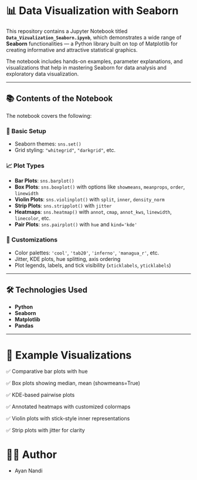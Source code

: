 # 📊 Data Visualization with Seaborn

This repository contains a Jupyter Notebook titled **`Data_Vizualization_Seaborn.ipynb`**, which demonstrates a wide range of **Seaborn** functionalities — a Python library built on top of Matplotlib for creating informative and attractive statistical graphics.

The notebook includes hands-on examples, parameter explanations, and visualizations that help in mastering Seaborn for data analysis and exploratory data visualization.


---

## 📚 Contents of the Notebook

The notebook covers the following:

### 🎨 Basic Setup
- Seaborn themes: `sns.set()`
- Grid styling: `"whitegrid"`, `"darkgrid"`, etc.

### 📈 Plot Types
- **Bar Plots**: `sns.barplot()`
- **Box Plots**: `sns.boxplot()` with options like `showmeans`, `meanprops`, `order`, `linewidth`
- **Violin Plots**: `sns.violinplot()` with `split`, `inner`, `density_norm`
- **Strip Plots**: `sns.stripplot()` with `jitter`
- **Heatmaps**: `sns.heatmap()` with `annot`, `cmap`, `annot_kws`, `linewidth`, `linecolor`, etc.
- **Pair Plots**: `sns.pairplot()` with `hue` and `kind='kde'`

### 🎨 Customizations
- Color palettes: `'cool'`, `'tab20'`, `'inferno'`, `'managua_r'`, etc.
- Jitter, KDE plots, hue splitting, axis ordering
- Plot legends, labels, and tick visibility (`xticklabels`, `yticklabels`)

---

## 🛠️ Technologies Used

- **Python**
- **Seaborn**
- **Matplotlib**
- **Pandas**

---

# 📌 Example Visualizations

✅ Comparative bar plots with hue

✅ Box plots showing median, mean (showmeans=True)

✅ KDE-based pairwise plots

✅ Annotated heatmaps with customized colormaps

✅ Violin plots with stick-style inner representations

✅ Strip plots with jitter for clarity

# 🙋‍♂️ Author
- Ayan Nandi



